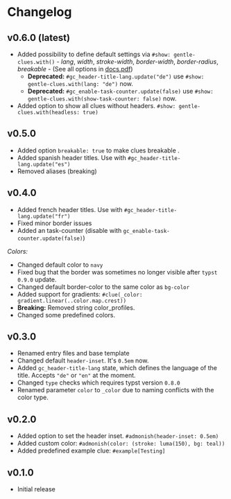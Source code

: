 # Changelog

## v0.6.0 (latest)

- Added possibility to define default settings via `#show: gentle-clues.with()`  - *lang*, *width*, *stroke-width*, *border-width*, *border-radius*, *breakable* - (See all options in [docs.pdf](docs.pdf))
    - **Deprecated:** `#gc_header-title-lang.update("de")` use `#show: gentle-clues.with(lang: "de")` now.
    - **Deprecated:** `#gc_enable-task-counter.update(false)` use `#show: gentle-clues.with(show-task-counter: false)` now.
- Added option to show all clues without headers. `#show: gentle-clues.with(headless: true)`


## v0.5.0

- Added option `breakable: true` to make clues breakable .
- Added spanish header titles. Use with `#gc_header-title-lang.update("es")`
- Removed aliases (breaking)

## v0.4.0 

- Added french header titles. Use with `#gc_header-title-lang.update("fr")`
- Fixed minor border issues
- Added an task-counter (disable with `gc_enable-task-counter.update(false)`)

*Colors:*

- Changed default color to `navy`
- Fixed bug that the border was sometimes no longer visible after `typst 0.9.0` update.
- Changed default border-color to the same color as `bg-color`
- Added support for gradients: `#clue(_color: gradient.linear(..color.map.crest))`
- **Breaking:** Removed string color_profiles. 
- Changed some predefined colors.

## v0.3.0

- Renamed entry files and base template
- Changed default `header-inset`. It's `0.5em` now.
- Added `gc_header-title-lang` state, which defines the language of the title. Accepts `"de"` or `"en"` at the moment.
- Changed `type` checks which requires typst version `0.8.0`
- Renamed parameter `color` to `_color` due to naming conflicts with the color type.

## v0.2.0

- Added option to set the header inset. `#admonish(header-inset: 0.5em)`
- Added custom color: `#admonish(color: (stroke: luma(150), bg: teal))`
- Added predefined example clue: `#example[Testing]`

## v0.1.0

- Initial release
